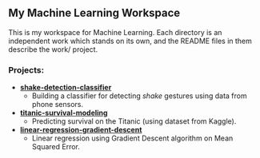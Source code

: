 ## My Machine Learning Workspace

This is my workspace for Machine Learning. 
Each directory is an independent work which stands on its own, and the README files in them describe the work/ project.

### Projects: 

* **[shake-detection-classifier](./shake-detection-classifier)**
  * Building a classifier for detecting _shake_ gestures using data from phone sensors.
* **[titanic-survival-modeling](./titanic-survival-modeling)**
  * Predicting survival on the Titanic (using dataset from Kaggle). 
* **[linear-regression-gradient-descent](./linear-regression-gradient-descent)**
  * Linear regression using Gradient Descent algorithm on Mean Squared Error.
